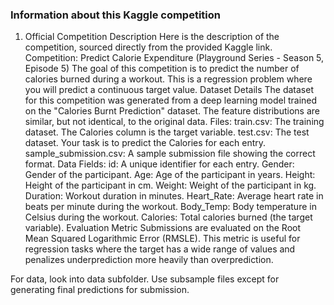 ### Information about this Kaggle competition

1. Official Competition Description
Here is the description of the competition, sourced directly from the provided Kaggle link.
Competition: Predict Calorie Expenditure (Playground Series - Season 5, Episode 5)
The goal of this competition is to predict the number of calories burned during a workout. This is a regression problem where you will predict a continuous target value.
Dataset Details
The dataset for this competition was generated from a deep learning model trained on the "Calories Burnt Prediction" dataset. The feature distributions are similar, but not identical, to the original data.
Files:
train.csv: The training dataset. The Calories column is the target variable.
test.csv: The test dataset. Your task is to predict the Calories for each entry.
sample_submission.csv: A sample submission file showing the correct format.
Data Fields:
id: A unique identifier for each entry.
Gender: Gender of the participant.
Age: Age of the participant in years.
Height: Height of the participant in cm.
Weight: Weight of the participant in kg.
Duration: Workout duration in minutes.
Heart_Rate: Average heart rate in beats per minute during the workout.
Body_Temp: Body temperature in Celsius during the workout.
Calories: Total calories burned (the target variable).
Evaluation Metric
Submissions are evaluated on the Root Mean Squared Logarithmic Error (RMSLE). This metric is useful for regression tasks where the target has a wide range of values and penalizes underprediction more heavily than overprediction.

For data, look into data subfolder. Use subsample files except for generating final predictions for submission.


